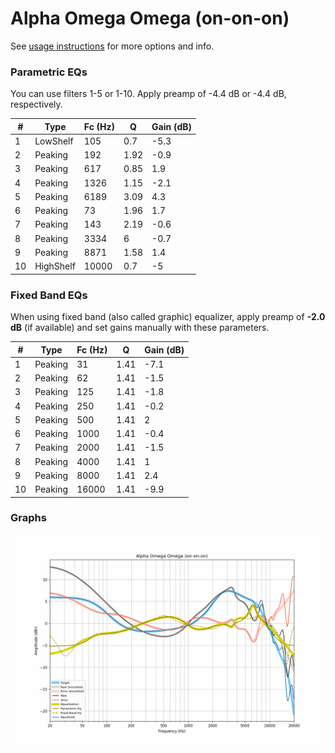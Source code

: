 # Alpha Omega Omega (on-on-on)
See [usage instructions](https://github.com/jaakkopasanen/AutoEq#usage) for more options and info.

### Parametric EQs
You can use filters 1-5 or 1-10. Apply preamp of -4.4 dB or -4.4 dB, respectively.

|   # | Type      |   Fc (Hz) |    Q |   Gain (dB) |
|-----|-----------|-----------|------|-------------|
|   1 | LowShelf  |       105 | 0.7  |        -5.3 |
|   2 | Peaking   |       192 | 1.92 |        -0.9 |
|   3 | Peaking   |       617 | 0.85 |         1.9 |
|   4 | Peaking   |      1326 | 1.15 |        -2.1 |
|   5 | Peaking   |      6189 | 3.09 |         4.3 |
|   6 | Peaking   |        73 | 1.96 |         1.7 |
|   7 | Peaking   |       143 | 2.19 |        -0.6 |
|   8 | Peaking   |      3334 | 6    |        -0.7 |
|   9 | Peaking   |      8871 | 1.58 |         1.4 |
|  10 | HighShelf |     10000 | 0.7  |        -5   |

### Fixed Band EQs
When using fixed band (also called graphic) equalizer, apply preamp of **-2.0 dB** (if available) and set gains manually with these parameters.

|   # | Type    |   Fc (Hz) |    Q |   Gain (dB) |
|-----|---------|-----------|------|-------------|
|   1 | Peaking |        31 | 1.41 |        -7.1 |
|   2 | Peaking |        62 | 1.41 |        -1.5 |
|   3 | Peaking |       125 | 1.41 |        -1.8 |
|   4 | Peaking |       250 | 1.41 |        -0.2 |
|   5 | Peaking |       500 | 1.41 |         2   |
|   6 | Peaking |      1000 | 1.41 |        -0.4 |
|   7 | Peaking |      2000 | 1.41 |        -1.5 |
|   8 | Peaking |      4000 | 1.41 |         1   |
|   9 | Peaking |      8000 | 1.41 |         2.4 |
|  10 | Peaking |     16000 | 1.41 |        -9.9 |

### Graphs
![](./Alpha%20Omega%20Omega%20(on-on-on).png)
